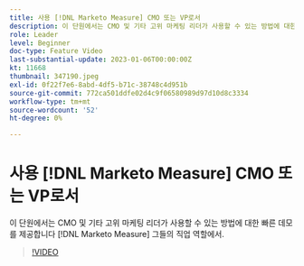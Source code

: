 ```yaml
---
title: 사용 [!DNL Marketo Measure] CMO 또는 VP로서
description: 이 단원에서는 CMO 및 기타 고위 마케팅 리더가 사용할 수 있는 방법에 대한 빠른 데모를 제공합니다 [!DNL Marketo Measure] 그들의 직업 역할에서.
role: Leader
level: Beginner
doc-type: Feature Video
last-substantial-update: 2023-01-06T00:00:00Z
kt: 11668
thumbnail: 347190.jpeg
exl-id: 0f22f7e6-8abd-4df5-b71c-38748c4d951b
source-git-commit: 772ca501ddfe02d4c9f06580989d97d10d8c3334
workflow-type: tm+mt
source-wordcount: '52'
ht-degree: 0%

---
```


# 사용 [!DNL Marketo Measure] CMO 또는 VP로서

이 단원에서는 CMO 및 기타 고위 마케팅 리더가 사용할 수 있는 방법에 대한 빠른 데모를 제공합니다 [!DNL Marketo Measure] 그들의 직업 역할에서.

>[!VIDEO](https://video.tv.adobe.com/v/347190/?quality=12&learn=on)
